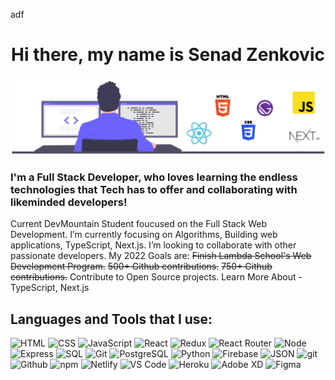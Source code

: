 
adf
<h1 align="center">Hi there, my name is <strong>Senad Zenkovic</strong></h1>

![Senad sitting at workstation](senadzenkovicdeveloper.svg)
### I'm a Full Stack Developer, who loves learning the endless technologies that Tech has to offer and collaborating with likeminded developers!


Current DevMountain Student foucused on the Full Stack Web Development. I’m currently focusing on Algorithms, Building web applications, TypeScript, Next.js. I’m looking to collaborate with other passionate developers. My 2022 Goals are: ~~Finish Lambda School's Web Development Program.~~ ~~500+ Github contributions.~~ ~~750+ Github contributions.~~ Contribute to Open Source projects. Learn More About - TypeScript, Next.js

## Languages and Tools that I use:

![HTML](https://img.shields.io/badge/HTML-2E3440?style=for-the-badge&logo=html5)
![CSS](https://img.shields.io/badge/CSS-2E3440?style=for-the-badge&logo=css3)
![JavaScript](https://img.shields.io/badge/JavaScript-2E3440?style=for-the-badge&logo=javascript)
![React](https://img.shields.io/badge/React-2E3440?style=for-the-badge&logo=react)
![Redux](https://img.shields.io/badge/Redux-2E3440?style=for-the-badge&logo=redux)
![React Router](https://img.shields.io/badge/React%20Router-2E3440?style=for-the-badge&logo=react%20router)
![Node](https://img.shields.io/badge/Node-2E3440?style=for-the-badge&logo=node.js)
![Express](https://img.shields.io/badge/Express-2E3440?style=for-the-badge&logo=express)
![SQL](https://img.shields.io/badge/SQL-2E3440?style=for-the-badge&logo=sql)
![Git](https://img.shields.io/badge/Git-2E3440?style=for-the-badge&logo=git)
![PostgreSQL](https://img.shields.io/badge/PostgreSQL-2E3440?style=for-the-badge&logo=postgresql)
![Python](https://img.shields.io/badge/Python-2E3440?style=for-the-badge&logo=python)
![Firebase](https://img.shields.io/badge/Firebase-2E3440?style=for-the-badge&logo=firebase)
![JSON](https://img.shields.io/badge/JSON-2E3440?style=for-the-badge&logo=json)
![git](https://img.shields.io/badge/git-2E3440?style=for-the-badge&logo=git)
![Github](https://img.shields.io/badge/GitHub-2E3440?style=for-the-badge&logo=github)
![npm](https://img.shields.io/badge/npm-2E3440?style=for-the-badge&logo=npm)
![Netlify](https://img.shields.io/badge/Netlify-2E3440?style=for-the-badge&logo=netlify)
![VS Code](https://img.shields.io/badge/VS%20Code-2E3440?style=for-the-badge&logo=visual%20studio)
![Heroku](https://img.shields.io/badge/Heroku-2E3440?style=for-the-badge&logo=heroku)
![Adobe XD](https://img.shields.io/badge/Adobe%20XD-2E3440?style=for-the-badge&logo=adobe%20xd)
![Figma](https://img.shields.io/badge/Figma-2E3440?style=for-the-badge&logo=figma)
